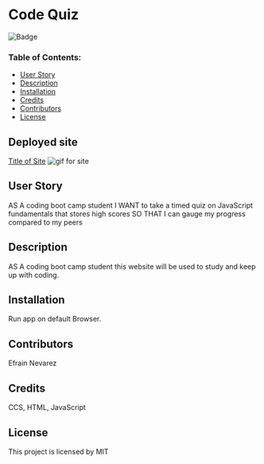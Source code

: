 # Code Quiz

![Badge](https://img.shields.io/static/v1?label=License&message=MIT&color=9cf)

### Table of Contents:

- [User Story](##-User-Story)
- [Description](##-Description)
- [Installation](##-Installation)
- [Credits](##-Credits)
- [Contributors](##-Contributors)
- [License](##-License)

## Deployed site

[Title of Site](Site-Link)
![gif for site](gif-link)

## User Story

AS A coding boot camp student
I WANT to take a timed quiz on JavaScript fundamentals that stores high scores
SO THAT I can gauge my progress compared to my peers

## Description

AS A coding boot camp student this website will be used to study and keep up with coding.

## Installation

Run app on default Browser.

## Contributors

Efrain Nevarez

## Credits

CCS, HTML, JavaScript

## License

This project is licensed by MIT
